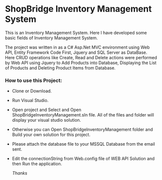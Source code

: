 # ShopBridge Inventory Management System

This is an Inventory Management System. Here I have developed some basic fields of Inventory Management System. 

The project was written in as a C# Asp.Net MVC environment using Web API, Entity Framework Code First, Jquery and SQL Server as DataBase. 
Here CRUD operations like Create, Read and Delete actions were performed by Web API using Jquery to Add Products into Database, Displaying the List of Products and Deleting 
Product Items from Database.



### How to use this Project:
	
  * Clone or Download.
  * Run Visual Studio.
  * Open project and Select and Open ShopBridgeInventoryManagement.sln file. All of the files and folder will display your visual studio solution.
  * Otherwise you can Open ShopBridgeInventoryManagement folder and Build your own solution for this project.
  * Please attach the database file to your MSSQL Database from the email sent.
  * Edit the connectionString from Web.config file of WEB API Solution and then Run the application.


    _Thanks_
